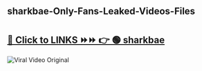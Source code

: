 
 ## sharkbae-Only-Fans-Leaked-Videos-Files

# <h2><a href="https://mediaupload.pro?sharkbae">🔗 Click to LINKS ⏩⏩ 👉 🟢 sharkbae </a></h2>

<a href="https://mediaupload.pro?sharkbae" rel="nofollow" data-target="animated-image.originalLink"><img src="https://i.ibb.co.com/xMMVF88/686577567.gif" alt="Viral Video Original" style="max-width: 100%; display: inline-block;" data-target="animated-image.originalImage"></a>